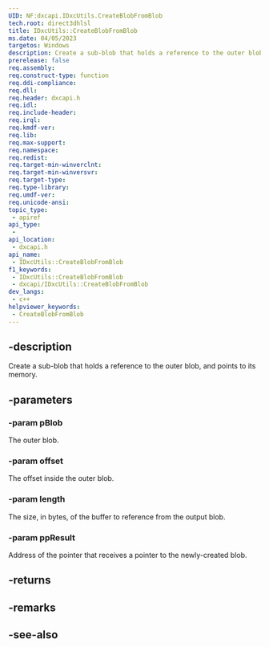 ```yaml
---
UID: NF:dxcapi.IDxcUtils.CreateBlobFromBlob
tech.root: direct3dhlsl
title: IDxcUtils::CreateBlobFromBlob
ms.date: 04/05/2023
targetos: Windows
description: Create a sub-blob that holds a reference to the outer blob, and points to its memory.
prerelease: false
req.assembly: 
req.construct-type: function
req.ddi-compliance: 
req.dll: 
req.header: dxcapi.h
req.idl: 
req.include-header: 
req.irql: 
req.kmdf-ver: 
req.lib: 
req.max-support: 
req.namespace: 
req.redist: 
req.target-min-winverclnt: 
req.target-min-winversvr: 
req.target-type: 
req.type-library: 
req.umdf-ver: 
req.unicode-ansi: 
topic_type:
 - apiref
api_type:
 - 
api_location:
 - dxcapi.h
api_name:
 - IDxcUtils::CreateBlobFromBlob
f1_keywords:
 - IDxcUtils::CreateBlobFromBlob
 - dxcapi/IDxcUtils::CreateBlobFromBlob
dev_langs:
 - c++
helpviewer_keywords:
 - CreateBlobFromBlob
---
```


## -description

Create a sub-blob that holds a reference to the outer blob, and points to its memory.

## -parameters

### -param pBlob

The outer blob.

### -param offset

The offset inside the outer blob.

### -param length

The size, in bytes, of the buffer to reference from the output blob.

### -param ppResult

Address of the pointer that receives a pointer to the newly-created blob.

## -returns

## -remarks

## -see-also
